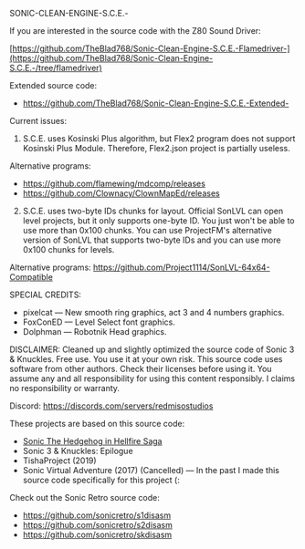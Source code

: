 SONIC-CLEAN-ENGINE-S.C.E.-


If you are interested in the source code with the Z80 Sound Driver:

[https://github.com/TheBlad768/Sonic-Clean-Engine-S.C.E.-Flamedriver-](https://github.com/TheBlad768/Sonic-Clean-Engine-S.C.E.-/tree/flamedriver)

Extended source code:

- https://github.com/TheBlad768/Sonic-Clean-Engine-S.C.E.-Extended-

Current issues:

1. S.C.E. uses Kosinski Plus algorithm, but Flex2 program does not support Kosinski Plus Module. Therefore, Flex2.json project is partially useless.

Alternative programs:
- https://github.com/flamewing/mdcomp/releases
- https://github.com/Clownacy/ClownMapEd/releases

2. S.C.E. uses two-byte IDs chunks for layout. Official SonLVL can open level projects, but it only supports one-byte ID. You just won't be able to use more than 0x100 chunks.
You can use ProjectFM's alternative version of SonLVL that supports two-byte IDs and you can use more 0x100 chunks for levels.

Alternative programs:
https://github.com/Project1114/SonLVL-64x64-Compatible

SPECIAL CREDITS:

- pixelcat — New smooth ring graphics, act 3 and 4 numbers graphics.
- FoxConED — Level Select font graphics.
- Dolphman — Robotnik Head graphics.

DISCLAIMER:
Cleaned up and slightly optimized the source code of Sonic 3 & Knuckles. Free use. You use it at your own risk. This source code uses software from other authors. Check their licenses before using it. You assume any and all responsibility for using this content responsibly. I claims no responsibility or warranty.

Discord: https://discords.com/servers/redmisostudios

These projects are based on this source code:

- [Sonic The Hedgehog in Hellfire Saga](https://github.com/TheBlad768/Hellfire-Saga-Public-Source)
- Sonic 3 & Knuckles: Epilogue
- TishaProject (2019)
- Sonic Virtual Adventure (2017) (Cancelled) — In the past I made this source code specifically for this project (:

Check out the Sonic Retro source code:

- https://github.com/sonicretro/s1disasm
- https://github.com/sonicretro/s2disasm
- https://github.com/sonicretro/skdisasm
